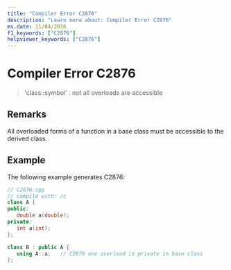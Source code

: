 ```yaml
---
title: "Compiler Error C2876"
description: "Learn more about: Compiler Error C2876"
ms.date: 11/04/2016
f1_keywords: ["C2876"]
helpviewer_keywords: ["C2876"]
---
```

# Compiler Error C2876

> 'class::symbol' : not all overloads are accessible

## Remarks

All overloaded forms of a function in a base class must be accessible to the derived class.

## Example

The following example generates C2876:

```cpp
// C2876.cpp
// compile with: /c
class A {
public:
   double a(double);
private:
   int a(int);
};

class B : public A {
   using A::a;   // C2876 one overload is private in base class
};
```
